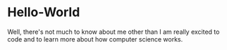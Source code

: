 # Hello-World

Well, there's not much to know about me other than I am really excited to code and to learn more about how computer science works.
